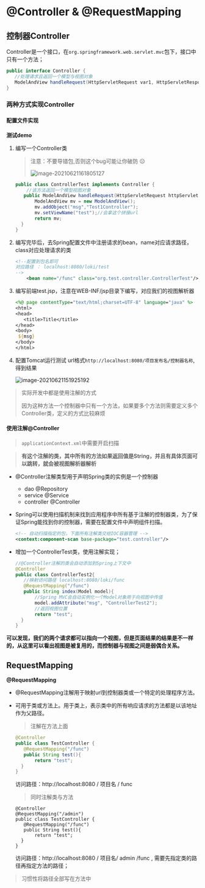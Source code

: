 # @Controller & @RequestMapping

> 
>

## 控制器Controller

Controller是一个接口，在`org.springframework.web.servlet.mvc`包下，接口中只有一个方法；

```java
public interface Controller {
   //处理请求且返回一个模型与视图对象
   ModelAndView handleRequest(HttpServletRequest var1, HttpServletResponse var2) throws Exception;
}
```

### 两种方式实现Controller

#### 配置文件实现

**测试demo**

1. 编写一个Controller类 

   > 注意：不要导错包,否则这个bug可能让你破防 :frowning_face:
   >
   > ![image-20210621161805127](https://i.loli.net/2021/06/21/Pgr2toIsSJD8CxT.png)

   ```java
   public class ControllerTest implements Controller {
       //该方法返回一个模型视图对象
      public ModelAndView handleRequest(HttpServletRequest httpServletRequest, HttpServletResponse httpServletResponse) throws Exception {
          ModelAndView mv = new ModelAndView();
          mv.addObject("msg","Test1Controller");
          mv.setViewName("test");//会拿这个拼接url
          return mv;
     }
   }
   ```
   
2. 编写完毕后，去Spring配置文件中注册请求的bean，name对应请求路径，class对应处理请求的类

   ```xml
   <!--配置到包名即可
   对应路径 ： localhost:8080/loki/test
   -->
       <bean name="/func" class="org.test.controller.ControllerTest"/>
   ```

3. 编写前端test.jsp，注意在WEB-INF/jsp目录下编写，对应我们的视图解析器

   ```jsp
   <%@ page contentType="text/html;charset=UTF-8" language="java" %>
   <html>
   <head>
      <title>Title</title>
   </head>
   <body>
   	${msg}
   </body>
   </html>
   ```

4. 配置Tomcat运行测试 url格式`http://localhost:8080/项目发布名/控制器名称`,得到结果

   ![image-20210621151925192](https://i.loli.net/2021/06/21/EQ5R1q7c8aYj9fw.png)

   

   

> 实际开发中都是使用注解的方式
>
> 因为这种方法一个控制器中只有一个方法，如果要多个方法则需要定义多个Controller类，定义的方式比较麻烦

#### 使用注解@Controller

> `applicationContext.xml`中需要开启扫描

> **有这个注解的类，其中所有的方法如果返回值是String，并且有具体页面可以跳转，就会被视图解析器解析**

- @Controller注解类型用于声明Spring类的实例是一个控制器

  + dao @Repository
  + service @Service
  + controller  @Controller

- Spring可以使用扫描机制来找到应用程序中所有基于注解的控制器类，为了保证Spring能找到你的控制器，需要在配置文件中声明组件扫描。

  ```xml
  <!-- 自动扫描指定的包，下面所有注解类交给IOC容器管理 -->
  <context:component-scan base-package="test.controller"/>
  ```

- 增加一个ControllerTest类，使用注解实现；

  ```java
  //@Controller注解的类会自动添加到Spring上下文中
  @Controller
  public class ControllerTest2{
     //映射访问路径 localhost:8080/loki/func
     @RequestMapping("/func")
     public String index(Model model){
         //Spring MVC会自动实例化一个Model对象用于向视图中传值
         model.addAttribute("msg", "ControllerTest2");
         //返回视图位置
         return "test";
    }
  }
  ```

  

**可以发现，我们的两个请求都可以指向一个视图，但是页面结果的结果是不一样的，从这里可以看出视图是被复用的，而控制器与视图之间是弱偶合关系。**

## RequestMapping

**@RequestMapping**

- @RequestMapping注解用于映射url到控制器类或一个特定的处理程序方法。

- 可用于类或方法上。用于类上，表示类中的所有响应请求的方法都是以该地址作为父路径。

  > 注解在方法上面

  ```java
  @Controller
  public class TestController {
     @RequestMapping("/func")
     public String test(){
         return "test";
    }
  }
  ```

  访问路径：http://localhost:8080 / 项目名 / func

  > 同时注解类与方法

  ```
  @Controller
  @RequestMapping("/admin")
  public class TestController {
     @RequestMapping("/func")
     public String test(){
         return "test";
    }
  }
  ```

  访问路径：http://localhost:8080 / 项目名/ admin /func  , 需要先指定类的路径再指定方法的路径；

> 习惯性将路径全部写在方法中

